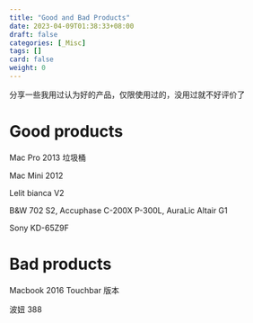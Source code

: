 ```yaml
---
title: "Good and Bad Products"
date: 2023-04-09T01:38:33+08:00
draft: false
categories: [_Misc]
tags: []
card: false
weight: 0
---
```


分享一些我用过认为好的产品，仅限使用过的，没用过就不好评价了

# Good products

Mac Pro 2013 垃圾桶

Mac Mini 2012

Lelit bianca V2

B&W 702 S2, Accuphase C-200X P-300L, AuraLic Altair G1

Sony KD-65Z9F

# Bad products

Macbook 2016 Touchbar 版本

波妞 388
